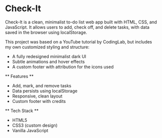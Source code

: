 # Check-It
Check-It is a clean, minimalist to-do list web app built with HTML, CSS, and JavaScript. It allows users to add, check off, and delete tasks, with data saved in the browser using localStorage.

This project was based on a YouTube tutorial by CodingLab, but includes my own customized styling and structure:
- A fully redesigned minimalist dark UI
- Subtle animations and hover effects
- A custom footer with attribution for the icons used

** Features **
- Add, mark, and remove tasks
- Data persists using localStorage
- Responsive, clean layout
- Custom footer with credits

** Tech Stack **
- HTML5
- CSS3 (custom design)
- Vanilla JavaScript
